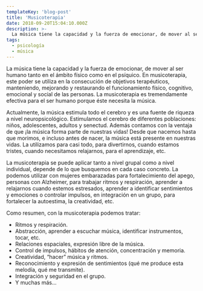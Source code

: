 ```yaml
---
templateKey: 'blog-post'
title: 'Musicoterapia'
date: 2018-09-20T15:04:10.000Z
description: >-
  La música tiene la capacidad y la fuerza de emocionar, de mover al ser humano tanto en el ámbito físico como en el psíquico
tags:
  - psicología
  - música
---
```


La música tiene la capacidad y la fuerza de emocionar, de mover al ser humano tanto en el ámbito físico como en el psíquico. En musicoterapia, este poder se utiliza en la consecución de objetivos terapéuticos, manteniendo, mejorando y restaurando el funcionamiento físico, cognitivo, emocional y social de las personas. La musicoterapia es tremendamente efectiva para el ser humano porque éste necesita la música.

Actualmente, la música estimula todo el cerebro y es una fuente de riqueza a nivel neuropsicológico. Estimulamos el cerebro de diferentes poblaciones: niños, adolescentes, adultos y senectud. Además contamos con la ventaja de que ¡la música forma parte de nuestras vidas! Desde que nacemos hasta que morimos, e incluso antes de nacer, la música está presente en nuestras vidas. La utilizamos para casi todo, para divertirnos, cuando estamos tristes, cuando necesitamos relajarnos, para el aprendizaje, etc.

La musicoterapia se puede aplicar tanto a nivel grupal como a nivel individual, depende de lo que busquemos en cada caso concreto. La podemos utilizar con mujeres embarazadas para fortalecimiento del apego, personas con Alzheimer, para trabajar ritmos y respiración, aprender a relajarnos cuando estemos estresados, aprender a identificar sentimientos y emociones o controlar impulsos, en integración en un grupo, para fortalecer la autoestima, la creatividad, etc.

Como resumen, con la musicoterapia podemos tratar:

* Ritmos y respiración.
* Abstracción, aprender a escuchar música, identificar instrumentos, tocar, etc.
* Relaciones espaciales, expresión libre de la música.
* Control de impulsos, hábitos de atención, concentración y memoria.
* Creatividad, “hacer” música y ritmos.
* Reconocimiento y expresión de sentimientos (qué me produce esta melodía, qué me transmite).
* Integración y seguridad en el grupo.
* Y muchas más…
